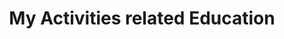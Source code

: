 ---
title: My Activities related Education

# Listing view
view: community/custom_card

# Optional banner image (relative to `assets/media/` folder).
banner:
  caption: ''
  image: ''
---